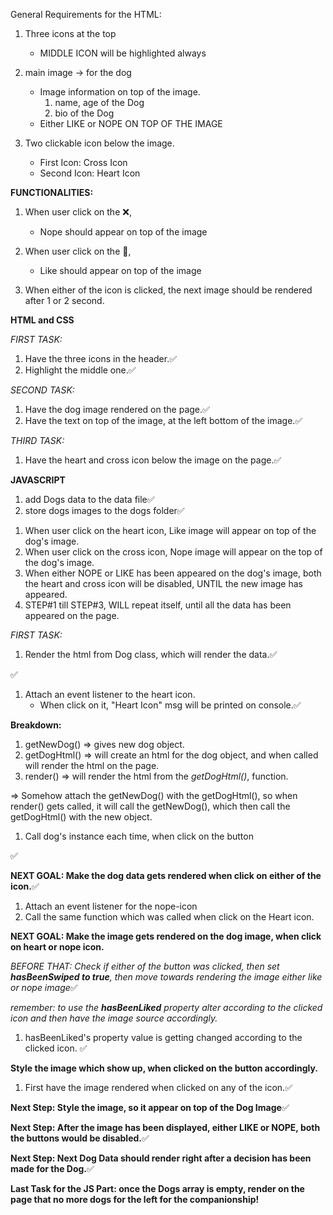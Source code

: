 General Requirements for the HTML:

1. Three icons at the top

   - MIDDLE ICON will be highlighted always

2. main image -> for the dog

   - Image information on top of the image.
     1. name, age of the Dog
     2. bio of the Dog
   - Either LIKE or NOPE ON TOP OF THE IMAGE

3. Two clickable icon below the image.
   - First Icon: Cross Icon
   - Second Icon: Heart Icon

**FUNCTIONALITIES:**

1. When user click on the ❌,

   - Nope should appear on top of the image

2. When user click on the 💖,

   - Like should appear on top of the image

3. When either of the icon is clicked, the next image should be rendered after 1 or 2 second.

<!-- BREAKDOWN -->

**HTML and CSS**

_FIRST TASK:_

1. Have the three icons in the header.✅
2. Highlight the middle one.✅

_SECOND TASK:_

1. Have the dog image rendered on the page.✅
2. Have the text on top of the image, at the left bottom of the image.✅

_THIRD TASK:_

1. Have the heart and cross icon below the image on the page.✅

**JAVASCRIPT**

1. add Dogs data to the data file✅
2. store dogs images to the dogs folder✅

<!-- HIGH LEVEL OVERVIEW FOR FUNCTIONALITY -->

1. When user click on the heart icon, Like image will appear on top of the dog's image.
2. When user click on the cross icon, Nope image will appear on the top of the dog's image.
3. When either NOPE or LIKE has been appeared on the dog's image, both the heart and cross icon will be disabled, UNTIL the new image has appeared.
4. STEP#1 till STEP#3, WILL repeat itself, until all the data has been appeared on the page.

_FIRST TASK:_

<!-- Render the html along with DOG container on the page, when the app starts. -->

1. Render the html from Dog class, which will render the data.✅

<!-- How to loop through data and render it dynamically using Dog Class. -->✅

1. Attach an event listener to the heart icon.
   - When click on it, "Heart Icon" msg will be printed on console.✅
     <!-- How to make the new Dog data render on the page, when click on the heart icon -->

**Breakdown:**

1.  getNewDog() => gives new dog object.
2.  getDogHtml() => will create an html for the dog object, and when called will render the html on the page.
3.  render() => will render the html from the _getDogHtml()_, function.

<!-- How, When, where to call the getNewDog() -->

=> Somehow attach the getNewDog() with the getDogHtml(), so when render() gets called, it will call the getNewDog(), which then call the getDogHtml() with the new object.

1. Call dog's instance each time, when click on the button

<!-- Return an empty object, when the array is empty -->✅

**NEXT GOAL: Make the dog data gets rendered when click on either of the icon.**✅

1. Attach an event listener for the nope-icon
2. Call the same function which was called when click on the Heart icon.

**NEXT GOAL: Make the image gets rendered on the dog image, when click on heart or nope icon.**

<!-- BREAKDOWN -->

*BEFORE THAT: Check if either of the button was clicked, then set **hasBeenSwiped to true**, then move towards rendering the image either like or nope image*✅

_remember: to use the **hasBeenLiked** property alter according to the clicked icon and then have the image source accordingly._

1. hasBeenLiked's property value is getting changed according to the clicked icon. ✅

**Style the image which show up, when clicked on the button accordingly.**

<!-- Breakdown -->

1. First have the image rendered when clicked on any of the icon.✅

**Next Step: Style the image, so it appear on top of the Dog Image**✅

**Next Step: After the image has been displayed, either LIKE or NOPE, both the buttons would be disabled.**✅

**Next Step: Next Dog Data should render right after a decision has been made for the Dog.**✅

**Last Task for the JS Part: once the Dogs array is empty, render on the page that no more dogs for the left for the companionship!**
